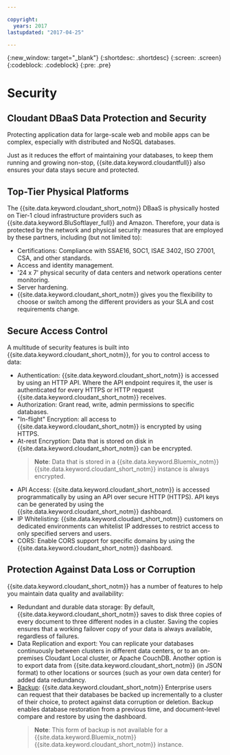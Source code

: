 ```yaml
---

copyright:
  years: 2017
lastupdated: "2017-04-25"

---
```


{:new_window: target="_blank"}
{:shortdesc: .shortdesc}
{:screen: .screen}
{:codeblock: .codeblock}
{:pre: .pre}

<!-- Acrolinx: 2017-02-01 -->

# Security

## Cloudant DBaaS Data Protection and Security

Protecting application data for large-scale web and mobile apps can be complex,
especially with distributed and NoSQL databases.

Just as it reduces the effort of maintaining your databases,
to keep them running and growing non-stop,
{{site.data.keyword.cloudantfull}} also ensures your data stays secure and protected.

## Top-Tier Physical Platforms

The {{site.data.keyword.cloudant_short_notm}} DBaaS is
physically hosted on Tier-1 cloud infrastructure providers such as
{{site.data.keyword.BluSoftlayer_full}} and Amazon.
Therefore,
your data is protected by the network and physical security measures that are employed by these partners,
including (but not limited to):

-   Certifications: Compliance with SSAE16,
    SOC1,
    ISAE 3402,
    ISO 27001,
    CSA,
    and other standards.
-   Access and identity management.
-   '24 x 7' physical security of data centers and network operations center monitoring.
-   Server hardening.
-   {{site.data.keyword.cloudant_short_notm}} gives you the flexibility to
    choose or switch among the different providers
    as your SLA and cost requirements change.

## Secure Access Control

A multitude of security features is built into
{{site.data.keyword.cloudant_short_notm}},
for you to control access to data:

-	Authentication: {{site.data.keyword.cloudant_short_notm}} is accessed
    by using an HTTP API.
    Where the API endpoint requires it,
    the user is authenticated for every HTTPS or HTTP request
    {{site.data.keyword.cloudant_short_notm}} receives.
-	Authorization: Grant read,
    write,
    admin permissions to specific databases.
-	"In-flight" Encryption: all access to
    {{site.data.keyword.cloudant_short_notm}} is encrypted by using HTTPS.
-	At-rest Encryption: Data that is stored on disk in
    {{site.data.keyword.cloudant_short_notm}} can be encrypted.
    >   **Note**: Data that is stored in a {{site.data.keyword.Bluemix_notm}} {{site.data.keyword.cloudant_short_notm}} instance is always encrypted.
-	API Access: {{site.data.keyword.cloudant_short_notm}} is accessed programmatically
    by using an API over secure HTTP (HTTPS).
    API keys can be generated by using
    the {{site.data.keyword.cloudant_short_notm}} dashboard.
-	IP Whitelisting: {{site.data.keyword.cloudant_short_notm}} customers on dedicated environments
    can whitelist IP addresses to restrict access to only specified servers and users.
-	CORS: Enable CORS support for specific domains by using the
    {{site.data.keyword.cloudant_short_notm}} dashboard.

## Protection Against Data Loss or Corruption

{{site.data.keyword.cloudant_short_notm}} has a number of features
to help you maintain data quality and availability:

-	Redundant and durable data storage: By default,
    {{site.data.keyword.cloudant_short_notm}} saves to disk three copies
    of every document to three different nodes in a cluster.
    Saving the copies ensures that a working failover copy of your data
    is always available,
    regardless of failures.
-	Data Replication and export: You can replicate your databases continuously
    between clusters in different data centers,
    or to an on-premises Cloudant Local cluster,
    or Apache CouchDB.
    Another option is to export data from
    {{site.data.keyword.cloudant_short_notm}} (in JSON format)
    to other locations or sources (such as your own data center)
    for added data redundancy.
-	[Backup](../guides/backup-guide.html): {{site.data.keyword.cloudant_short_notm}}
    Enterprise users can request that their databases be
    backed up incrementally to a cluster of their choice,
    to protect against data corruption or deletion.
    Backup enables database restoration from a previous time,
    and document-level compare and restore by using the dashboard.
    >   **Note**: This form of backup is not available for a {{site.data.keyword.Bluemix_notm}} {{site.data.keyword.cloudant_short_notm}} instance.
